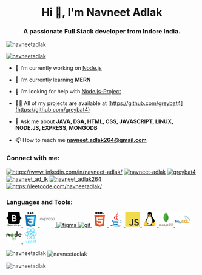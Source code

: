 <h1 align="center">Hi 👋, I'm Navneet Adlak</h1>
<h3 align="center">A passionate Full Stack developer from Indore India.</h3>

<p align="left"> <img src="https://komarev.com/ghpvc/?username=navneetadlak&label=Profile%20views&color=0e75b6&style=flat" alt="navneetadlak" /> </p>

<p align="left"> <a href="https://github.com/ryo-ma/github-profile-trophy"><img src="https://github-profile-trophy.vercel.app/?username=navneetadlak" alt="navneetadlak" /></a> </p>

- 🔭 I’m currently working on [Node.js](https://github.com/greybat4/node.js-project)

- 🌱 I’m currently learning **MERN**

- 🤝 I’m looking for help with [Node.js-Project](https://github.com/greybat4/node.js-project)

- 👨‍💻 All of my projects are available at [https://github.com/greybat4](https://github.com/greybat4)

- 💬 Ask me about **JAVA, DSA, HTML, CSS, JAVASCRIPT, LINUX, NODE.JS, EXPRESS, MONGODB**

- 📫 How to reach me **navneet.adlak264@gmail.com**

<h3 align="left">Connect with me:</h3>
<p align="left">
<a href="https://linkedin.com/in/https://www.linkedin.com/in/navneet-adlak/" target="blank"><img align="center" src="https://raw.githubusercontent.com/rahuldkjain/github-profile-readme-generator/master/src/images/icons/Social/linked-in-alt.svg" alt="https://www.linkedin.com/in/navneet-adlak/" height="30" width="40" /></a>
<a href="https://stackoverflow.com/users/navneet-adlak" target="blank"><img align="center" src="https://raw.githubusercontent.com/rahuldkjain/github-profile-readme-generator/master/src/images/icons/Social/stack-overflow.svg" alt="navneet-adlak" height="30" width="40" /></a>
<a href="https://codesandbox.com/greybat4" target="blank"><img align="center" src="https://raw.githubusercontent.com/rahuldkjain/github-profile-readme-generator/master/src/images/icons/Social/codesandbox.svg" alt="greybat4" height="30" width="40" /></a>
<a href="https://instagram.com/navneet_ad_lk" target="blank"><img align="center" src="https://raw.githubusercontent.com/rahuldkjain/github-profile-readme-generator/master/src/images/icons/Social/instagram.svg" alt="navneet_ad_lk" height="30" width="40" /></a>
<a href="https://www.hackerrank.com/navneet_adlak264" target="blank"><img align="center" src="https://raw.githubusercontent.com/rahuldkjain/github-profile-readme-generator/master/src/images/icons/Social/hackerrank.svg" alt="navneet_adlak264" height="30" width="40" /></a>
<a href="https://www.leetcode.com/https://leetcode.com/navneetadlak/" target="blank"><img align="center" src="https://raw.githubusercontent.com/rahuldkjain/github-profile-readme-generator/master/src/images/icons/Social/leet-code.svg" alt="https://leetcode.com/navneetadlak/" height="30" width="40" /></a>
</p>

<h3 align="left">Languages and Tools:</h3>
<p align="left"> <a href="https://getbootstrap.com" target="_blank" rel="noreferrer"> <img src="https://raw.githubusercontent.com/devicons/devicon/master/icons/bootstrap/bootstrap-plain-wordmark.svg" alt="bootstrap" width="40" height="40"/> </a> <a href="https://www.w3schools.com/css/" target="_blank" rel="noreferrer"> <img src="https://raw.githubusercontent.com/devicons/devicon/master/icons/css3/css3-original-wordmark.svg" alt="css3" width="40" height="40"/> </a> <a href="https://expressjs.com" target="_blank" rel="noreferrer"> <img src="https://raw.githubusercontent.com/devicons/devicon/master/icons/express/express-original-wordmark.svg" alt="express" width="40" height="40"/> </a> <a href="https://www.figma.com/" target="_blank" rel="noreferrer"> <img src="https://www.vectorlogo.zone/logos/figma/figma-icon.svg" alt="figma" width="40" height="40"/> </a> <a href="https://git-scm.com/" target="_blank" rel="noreferrer"> <img src="https://www.vectorlogo.zone/logos/git-scm/git-scm-icon.svg" alt="git" width="40" height="40"/> </a> <a href="https://www.w3.org/html/" target="_blank" rel="noreferrer"> <img src="https://raw.githubusercontent.com/devicons/devicon/master/icons/html5/html5-original-wordmark.svg" alt="html5" width="40" height="40"/> </a> <a href="https://www.java.com" target="_blank" rel="noreferrer"> <img src="https://raw.githubusercontent.com/devicons/devicon/master/icons/java/java-original.svg" alt="java" width="40" height="40"/> </a> <a href="https://developer.mozilla.org/en-US/docs/Web/JavaScript" target="_blank" rel="noreferrer"> <img src="https://raw.githubusercontent.com/devicons/devicon/master/icons/javascript/javascript-original.svg" alt="javascript" width="40" height="40"/> </a> <a href="https://www.linux.org/" target="_blank" rel="noreferrer"> <img src="https://raw.githubusercontent.com/devicons/devicon/master/icons/linux/linux-original.svg" alt="linux" width="40" height="40"/> </a> <a href="https://www.mongodb.com/" target="_blank" rel="noreferrer"> <img src="https://raw.githubusercontent.com/devicons/devicon/master/icons/mongodb/mongodb-original-wordmark.svg" alt="mongodb" width="40" height="40"/> </a> <a href="https://www.mysql.com/" target="_blank" rel="noreferrer"> <img src="https://raw.githubusercontent.com/devicons/devicon/master/icons/mysql/mysql-original-wordmark.svg" alt="mysql" width="40" height="40"/> </a> <a href="https://nodejs.org" target="_blank" rel="noreferrer"> <img src="https://raw.githubusercontent.com/devicons/devicon/master/icons/nodejs/nodejs-original-wordmark.svg" alt="nodejs" width="40" height="40"/> </a> <a href="https://reactjs.org/" target="_blank" rel="noreferrer"> <img src="https://raw.githubusercontent.com/devicons/devicon/master/icons/react/react-original-wordmark.svg" alt="react" width="40" height="40"/> </a> </p>

<p><img align="left" src="https://github-readme-stats.vercel.app/api/top-langs?username=navneetadlak&show_icons=true&locale=en&layout=compact" alt="navneetadlak" /></p>

<p>&nbsp;<img align="center" src="https://github-readme-stats.vercel.app/api?username=navneetadlak&show_icons=true&locale=en" alt="navneetadlak" /></p>

<p><img align="center" src="https://github-readme-streak-stats.herokuapp.com/?user=navneetadlak&" alt="navneetadlak" /></p>
